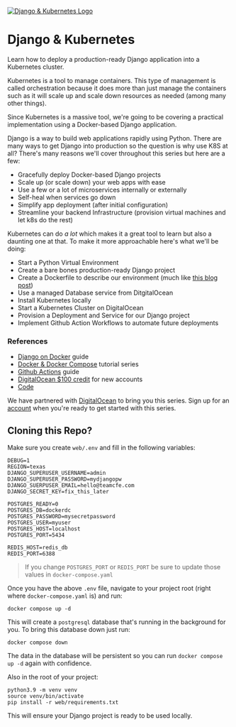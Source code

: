[![Django & Kubernetes Logo](https://static.codingforentrepreneurs.com/media/projects/django-kubernetes/images/share/Django__Kubernetes_Tutorial_Series.jpg)](https://www.codingforentrepreneurs.com/projects/django-kubernetes)
# Django & Kubernetes

Learn how to deploy a production-ready Django application into a Kubernetes cluster.

Kubernetes is a tool to manage containers. This type of management is called orchestration because it does more than just manage the containers such as it will scale up and scale down resources as needed (among many other things). 

Since Kubernetes is a massive tool, we're going to be covering a practical implementation using a Docker-based Django application.

Django is a way to build web applications rapidly using Python. There are many ways to get Django into production so the question is why use K8S at all? There's many reasons we'll cover throughout this series but here are a few:

- Gracefully deploy Docker-based Django projects
- Scale up (or scale down) your web apps with ease
- Use a few or a lot of microservices internally or externally
- Self-heal when services go down
- Simplify app deployment (after initial configuration)
- Streamline your backend Infrastructure (provision virtual machines and let k8s do the rest)

Kubernetes can do *a lot* which makes it a great tool to learn but also a daunting one at that. To make it more approachable here's what we'll be doing:

- Start a Python Virtual Environment
- Create a bare bones production-ready Django project 
- Create a Dockerfile to describe our environment (much like [this blog post](https://www.codingforentrepreneurs.com/blog/django-on-docker))
- Use a managed Database service from DitgitalOcean
- Install Kubernetes locally
- Start a Kubernetes Cluster on DigitalOcean
- Provision a Deployment and Service for our Django project
- Implement Github Action Workflows to automate future deployments


### References
- [Django on Docker](https://www.codingforentrepreneurs.com/blog/django-on-docker) guide
- [Docker & Docker Compose](https://www.codingforentrepreneurs.com/projects/docker-and-docker-compose) tutorial series
- [Github Actions](https://www.codingforentrepreneurs.com/blog/django-github-actions) guide
- [DigitalOcean $100 credit](https://do.co/cfe-sh) for new accounts
- [Code](https://github.com/codingforentrepreneurs/Django-Kubernetes)

We have partnered with [DigitalOcean](https://do.co/cfe-sh) to bring you this series. Sign up for an [account](https://do.co/cfe-sh) when you're ready to get started with this series.



## Cloning this Repo?

Make sure you create `web/.env` and fill in the following variables:

```
DEBUG=1
REGION=texas
DJANGO_SUPERUSER_USERNAME=admin
DJANGO_SUPERUSER_PASSWORD=mydjangopw
DJANGO_SUERPUSER_EMAIL=hello@teamcfe.com
DJANGO_SECRET_KEY=fix_this_later

POSTGRES_READY=0
POSTGRES_DB=dockerdc
POSTGRES_PASSWORD=mysecretpassword
POSTGRES_USER=myuser
POSTGRES_HOST=localhost
POSTGRES_PORT=5434

REDIS_HOST=redis_db
REDIS_PORT=6388
```
> If you change `POSTGRES_PORT` or `REDIS_PORT` be sure to update those values in `docker-compose.yaml`

Once you have the above `.env` file, navigate to your project root (right where `docker-compose.yaml` is) and run:

```
docker compose up -d
```
This will create a `postgresql` database that's running in the background for you. To bring this database down just run:

```
docker compose down
```
The data in the database will be persistent so you can run `docker compose up -d` again with confidence. 


Also in the root of your project:

```
python3.9 -m venv venv
source venv/bin/activate
pip install -r web/requirements.txt
```
This will ensure your Django project is ready to be used locally.
